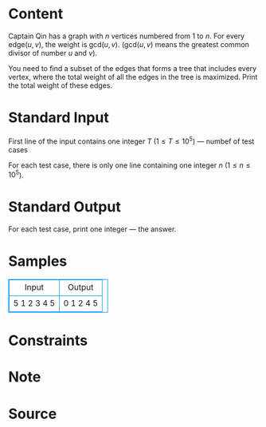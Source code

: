 
# Content

Captain Qin has a graph with $n$ vertices numbered from $1$ to $n$.
For every $\mathrm{edge}(u, v)$, 
the weight is
$\mathrm{gcd}(u, v)$.
 ($\mathrm{gcd}(u, v)$ means the greatest common divisor of number $u$ and $v$).

You need to find a subset of the edges that forms a tree that includes every vertex,
where the total weight
of all the edges in the tree is maximized. Print the total weight of these edges.

# Standard Input

First line of the input contains one integer $T$ ($1 \le T \le 10^5$) — numbef of test cases

For each test case, there is only one line containing one integer $n$ ($1 \le n \le 10^5$).

# Standard Output

For each test case, print one integer — the answer.

# Samples

<style>
        table,table tr th, table tr td { border:1px solid #0094ff; }
        table { width: 200px; min-height: 25px; line-height: 25px; text-align: center; border-collapse: collapse;}   
    </style>
<table>
	<tr>
		<td>Input</td>
		<td>Output</td>
	</tr>
<tr><td>5
1
2
3
4
5</td><td>0
1
2
4
5</td></tr></table>


# Constraints



# Note



# Source



